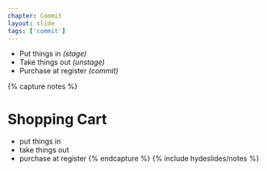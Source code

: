 ```yaml
---
chapter: Commit
layout: slide
tags: ['commit']
---
```


* Put things in _(stage)_
* Take things out _(unstage)_
* Purchase at register _(commit)_


{% capture notes %}
# Shopping Cart
* put things in
* take things out 
* purchase at register
{% endcapture %}
{% include hydeslides/notes %}
